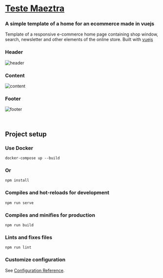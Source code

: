 
# [Teste Maeztra](https://erickferreir4.github.io/teste-maeztra/)


### A simple template of a home for an ecommerce made in vuejs


Template of a responsive e-commerce home page containing shop window, search, newsletter and other elements of the online store. Built with [vuejs](https://vuejs.org/)

### Header
![header](https://github.com/erickferreir4/teste-maeztra/blob/master/src/assets/imgs/img1.png?raw=true)

### Content
![content](https://github.com/erickferreir4/teste-maeztra/blob/master/src/assets/imgs/img2.png?raw=true)

### Footer
![footer](https://github.com/erickferreir4/teste-maeztra/blob/master/src/assets/imgs/img3.png?raw=true)


<br>

## Project setup

### Use Docker

```
docker-compose up --build
```

### Or

```
npm install
```

### Compiles and hot-reloads for development
```
npm run serve
```

### Compiles and minifies for production
```
npm run build
```

### Lints and fixes files
```
npm run lint
```

### Customize configuration
See [Configuration Reference](https://cli.vuejs.org/config/).
